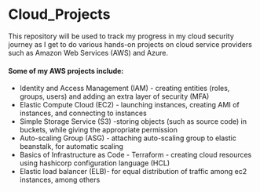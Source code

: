# Cloud_Projects
This repository will be used to track my progress in my cloud security journey as I get to do various hands-on projects on cloud service providers such as Amazon Web Services (AWS) and Azure.

#### Some of my AWS projects include:
 * Identity and Access Management (IAM) - creating entities (roles, groups, users) and adding an extra layer of security (MFA)
 * Elastic Compute Cloud (EC2) - launching instances, creating AMI of instances, and connecting to instances
 * Simple Storage Service (S3) -storing objects (such as source code) in buckets, while giving the appropriate permission
 * Auto-scaling Group (ASG) - attaching auto-scaling group to elastic beanstalk, for automatic scaling 
 * Basics of Infrastructure as Code - Terraform - creating cloud resources using hashicorp configuration language (HCL)
 * Elastic load balancer (ELB)- for equal distribution of traffic among ec2 instances, among others
